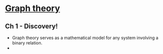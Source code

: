 # [Graph theory](http://www.dtic.mil/dtic/tr/fulltext/u2/705364.pdf)
## Ch 1 - Discovery!
- Graph theory serves as a mathematical model for any system involving a binary relation.
- 